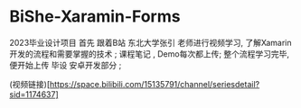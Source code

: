 # BiShe-Xaramin-Forms
2023毕业设计项目 
首先 跟着B站 东北大学张引 老师进行视频学习,
了解Xamarin开发的流程和需要掌握的技术 ;
课程笔记 , Demo每次都上传;
整个流程学习完毕, 便开始上传 毕设 安卓开发部分 ;

(视频链接)[https://space.bilibili.com/15135791/channel/seriesdetail?sid=1174637]
